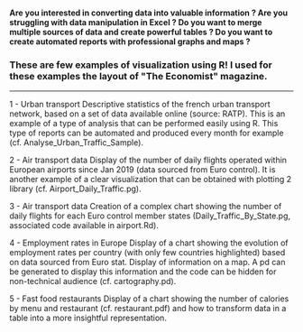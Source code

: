 #### Are you interested in converting data into valuable information ? Are you struggling with data manipulation in Excel ? Do you want to merge multiple sources of data and create powerful tables ? Do you want to create automated reports with professional graphs and maps ? 

### These are few examples of visualization using R! I used for these examples the layout of "The Economist" magazine.

--------------------------------------------------

1 - Urban transport
Descriptive statistics of the french urban transport network, based on a set of data available online (source: RATP). This is an example of a type of analysis that can be performed easily using R. This type of reports can be automated and produced every month for example (cf. Analyse_Urban_Traffic_Sample).

2 - Air transport data 
Display of the number of daily flights operated within European airports since Jan 2019 (data sourced from Euro control). It is another example of a clear visualization that can be obtained with plotting 2 library (cf. Airport_Daily_Traffic.pg).

3 - Air transport data 
Creation of a complex chart showing the number of daily flights for each Euro control member states (Daily_Traffic_By_State.pg, associated code available in airport.Rd).

4 - Employment rates in Europe
Display of a chart showing the evolution of employment rates per country (with only few countries highlighted) based on data sourced from Euro stat.  Display of information on a map. A pd can be generated to display this information and the code can be hidden for non-technical audience (cf. cartography.pd). 

5 - Fast food restaurants
Display of a chart showing the number of calories by menu and restaurant (cf. restaurant.pdf) and how to transform data in a table into a more insightful representation. 
